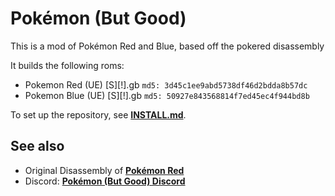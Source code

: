 # Pokémon (But Good)

This is a mod of Pokémon Red and Blue, based off the pokered disassembly

It builds the following roms:

* Pokemon Red (UE) [S][!].gb  `md5: 3d45c1ee9abd5738df46d2bdda8b57dc`
* Pokemon Blue (UE) [S][!].gb `md5: 50927e843568814f7ed45ec4f944bd8b`

To set up the repository, see [**INSTALL.md**](INSTALL.md).


## See also

* Original Disassembly of [**Pokémon Red**][pokered]
* Discord: [**Pokémon (But Good) Discord**][Discord]

[pokered]: https://github.com/pret/pokered
[Discord]: https://discord.gg/cBfujky

